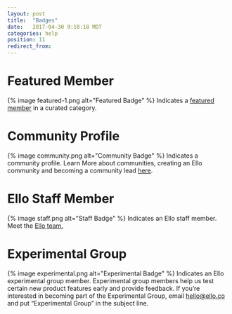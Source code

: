 ```yaml
---
layout: post
title:  "Badges"
date:   2017-04-30 9:10:18 MDT
categories: help
position: 11
redirect_from:
---
```

# Featured Member
{% image featured-1.png alt="Featured Badge" %} 
Indicates a [featured member](https://ello.co/wtf/help/featured-users/) in a curated category.

# Community Profile
{% image community.png alt="Community Badge" %} 
Indicates a community profile. Learn More about communities, creating an Ello community and becoming a community lead [here](https://ello.co/wtf/resources/community-directory/).

# Ello Staff Member
{% image staff.png alt="Staff Badge" %} 
Indicates an Ello staff member. Meet the [Ello team.](https://ello.co/wtf/about/team/)

# Experimental Group 
{% image experimental.png alt="Experimental Badge" %} 
Indicates an Ello experimental group member. Experimental group members help us test certain new product features early and provide feedback. If you’re interested in becoming part of the Experimental Group, email hello@ello.co and put “Experimental Group” in the subject line.
